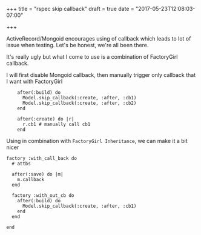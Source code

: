 +++
title = "rspec skip callback"
draft = true
date = "2017-05-23T12:08:03-07:00"

+++

ActiveRecord/Mongoid encourages using of callback which leads to lot of
issue when testing. Let's be honest, we're all been there.

It's really ugly but what I come to use is a combination of FactoryGirl
callback.

I will first disable Mongoid callback, then manually trigger only
callback that I want with FactoryGirl

```
    after(:build) do
      Model.skip_callback(:create, :after, :cb1)
      Model.skip_callback(:create, :after, :cb2)
    end

    after(:create) do |r|
      r.cb1 # manually call cb1
    end
```

Using in combination with `FactoryGirl Inheritance`, we can make it a
bit nicer


```
factory :with_call_back do
  # attbs

  after(:save) do |m|
    m.callback
  end

  factory :with_out_cb do
    after(:build) do
      Model.skip_callback(:create, :after, :cb1)
    end
  end

end
```

